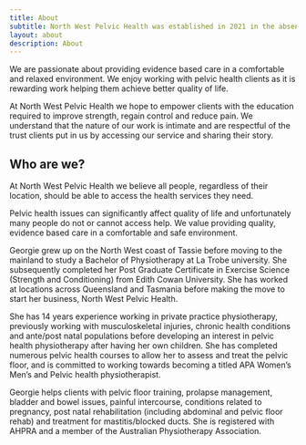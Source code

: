 ```yaml
---
title: About
subtitle: North West Pelvic Health was established in 2021 in the absence of a dedicated pelvic health physiotherapy clinic in the region.
layout: about
description: About
---
```


We are passionate about providing evidence based care in a comfortable and relaxed environment. We enjoy working with pelvic health clients as it is rewarding work helping them achieve better quality of life.

At North West Pelvic Health we hope to empower clients with the education required to improve strength, regain control and reduce pain. We understand that the nature of our work is intimate and are respectful of the trust clients put in us by accessing our service and sharing their story.

## Who are we?

At North West Pelvic Health we believe all people, regardless of their location, should be able to access the health services they need.

Pelvic health issues can significantly affect quality of life and unfortunately many people do not or cannot access help. We value providing quality, evidence based care in a comfortable and safe environment.

Georgie grew up on the North West coast of Tassie before moving to the mainland to study a Bachelor of Physiotherapy at La Trobe university. She subsequently completed her Post Graduate Certificate in Exercise Science (Strength and Conditioning) from Edith Cowan University. She has worked at locations across Queensland and Tasmania before making the move to start her business, North West Pelvic Health.

She has 14 years experience working in private practice physiotherapy, previously working with musculoskeletal injuries, chronic health conditions and ante/post natal populations before developing an interest in pelvic health physiotherapy after having her own children. She has completed numerous pelvic health courses to allow her to assess and treat the pelvic floor, and is committed to working towards becoming a titled APA Women’s Men’s and Pelvic health physiotherapist.

Georgie helps clients with pelvic floor training, prolapse management, bladder and bowel issues, painful intercourse, conditions related to pregnancy, post natal rehabilitation (including abdominal and pelvic floor rehab) and treatment for mastitis/blocked ducts. She is registered with AHPRA and a member of the Australian Physiotherapy Association.